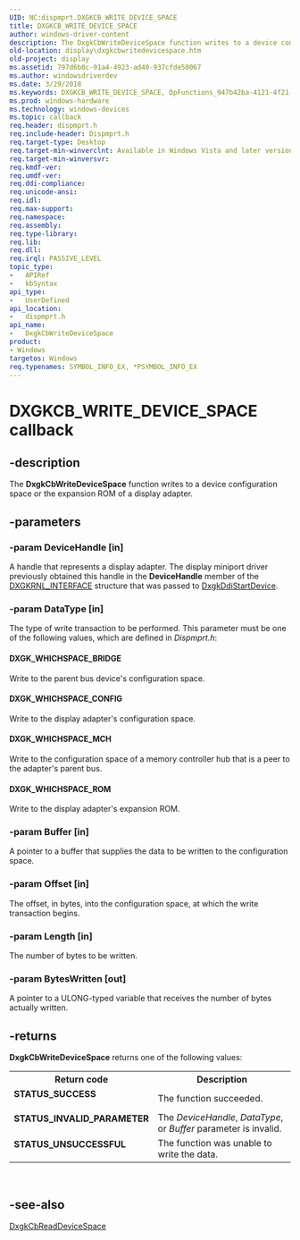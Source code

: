 ```yaml
---
UID: NC:dispmprt.DXGKCB_WRITE_DEVICE_SPACE
title: DXGKCB_WRITE_DEVICE_SPACE
author: windows-driver-content
description: The DxgkCbWriteDeviceSpace function writes to a device configuration space or the expansion ROM of a display adapter.
old-location: display\dxgkcbwritedevicespace.htm
old-project: display
ms.assetid: 797d6b0c-91a4-4923-ad40-937cfde50067
ms.author: windowsdriverdev
ms.date: 3/29/2018
ms.keywords: DXGKCB_WRITE_DEVICE_SPACE, DpFunctions_947b42ba-4121-4f21-b361-29a63278feb0.xml, DxgkCbWriteDeviceSpace, DxgkCbWriteDeviceSpace callback function [Display Devices], display.dxgkcbwritedevicespace, dispmprt/DxgkCbWriteDeviceSpace
ms.prod: windows-hardware
ms.technology: windows-devices
ms.topic: callback
req.header: dispmprt.h
req.include-header: Dispmprt.h
req.target-type: Desktop
req.target-min-winverclnt: Available in Windows Vista and later versions of the Windows operating systems.
req.target-min-winversvr: 
req.kmdf-ver: 
req.umdf-ver: 
req.ddi-compliance: 
req.unicode-ansi: 
req.idl: 
req.max-support: 
req.namespace: 
req.assembly: 
req.type-library: 
req.lib: 
req.dll: 
req.irql: PASSIVE_LEVEL
topic_type:
-	APIRef
-	kbSyntax
api_type:
-	UserDefined
api_location:
-	dispmprt.h
api_name:
-	DxgkCbWriteDeviceSpace
product:
- Windows
targetos: Windows
req.typenames: SYMBOL_INFO_EX, *PSYMBOL_INFO_EX
---
```


# DXGKCB_WRITE_DEVICE_SPACE callback


## -description


The <b>DxgkCbWriteDeviceSpace</b> function writes to a device configuration space or the expansion ROM of a display adapter.


## -parameters




### -param DeviceHandle [in]

A handle that represents a display adapter. The display miniport driver previously obtained this handle in the <b>DeviceHandle</b> member of the <a href="https://msdn.microsoft.com/library/windows/hardware/ff560942">DXGKRNL_INTERFACE</a> structure that was passed to <a href="https://msdn.microsoft.com/ffacbb39-2581-4207-841d-28ce57fbc64d">DxgkDdiStartDevice</a>.


### -param DataType [in]

The type of write transaction to be performed. This parameter must be one of the following values, which are defined in <i>Dispmprt.h</i>:





#### DXGK_WHICHSPACE_BRIDGE

Write to the parent bus device's configuration space.



#### DXGK_WHICHSPACE_CONFIG

Write to the display adapter's configuration space.



#### DXGK_WHICHSPACE_MCH

Write to the configuration space of a memory controller hub that is a peer to the adapter's parent bus.



#### DXGK_WHICHSPACE_ROM

Write to the display adapter's expansion ROM.


### -param Buffer [in]

A pointer to a buffer that supplies the data to be written to the configuration space.


### -param Offset [in]

The offset, in bytes, into the configuration space, at which the write transaction begins.


### -param Length [in]

The number of bytes to be written.


### -param BytesWritten [out]

A pointer to a ULONG-typed variable that receives the number of bytes actually written.


## -returns



<b>DxgkCbWriteDeviceSpace</b> returns one of the following values:

<table>
<tr>
<th>Return code</th>
<th>Description</th>
</tr>
<tr>
<td width="40%">
<dl>
<dt><b>  STATUS_SUCCESS</b></dt>
</dl>
</td>
<td width="60%">
  The function succeeded.

</td>
</tr>
<tr>
<td width="40%">
<dl>
<dt><b>  STATUS_INVALID_PARAMETER</b></dt>
</dl>
</td>
<td width="60%">
  The <i>DeviceHandle</i>, <i>DataType</i>, or <i>Buffer</i> parameter is invalid.

</td>
</tr>
<tr>
<td width="40%">
<dl>
<dt><b>  STATUS_UNSUCCESSFUL</b></dt>
</dl>
</td>
<td width="60%">
  The function was unable to write the data.

</td>
</tr>
</table>
 




## -see-also




<a href="https://msdn.microsoft.com/118ea0b9-6463-4050-9f33-192a3d42fdce">DxgkCbReadDeviceSpace</a>
 

 

